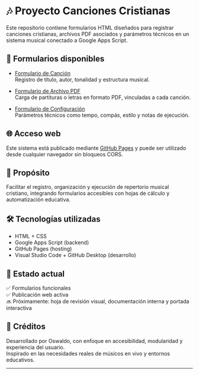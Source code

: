 # 🎶 Proyecto Canciones Cristianas

Este repositorio contiene formularios HTML diseñados para registrar canciones cristianas, archivos PDF asociados y parámetros técnicos en un sistema musical conectado a Google Apps Script.

## 📂 Formularios disponibles

- [Formulario de Canción](https://ojrv.github.io/canciones/FormularioCancion.html)  
  Registro de título, autor, tonalidad y estructura musical.

- [Formulario de Archivo PDF](https://ojrv.github.io/canciones/FormularioArchivo.html)  
  Carga de partituras o letras en formato PDF, vinculadas a cada canción.

- [Formulario de Configuración](https://ojrv.github.io/canciones/FormularioConfig.html)  
  Parámetros técnicos como tempo, compás, estilo y notas de ejecución.

## 🌐 Acceso web

Este sistema está publicado mediante [GitHub Pages](https://ojrv.github.io/canciones/) y puede ser utilizado desde cualquier navegador sin bloqueos CORS.

## 🧠 Propósito

Facilitar el registro, organización y ejecución de repertorio musical cristiano, integrando formularios accesibles con hojas de cálculo y automatización educativa.

## 🛠️ Tecnologías utilizadas

- HTML + CSS
- Google Apps Script (backend)
- GitHub Pages (hosting)
- Visual Studio Code + GitHub Desktop (desarrollo)

## 📌 Estado actual

✅ Formularios funcionales  
✅ Publicación web activa  
🔜 Próximamente: hoja de revisión visual, documentación interna y portada interactiva

## 🙌 Créditos

Desarrollado por Oswaldo, con enfoque en accesibilidad, modularidad y experiencia del usuario.  
Inspirado en las necesidades reales de músicos en vivo y entornos educativos.

---
